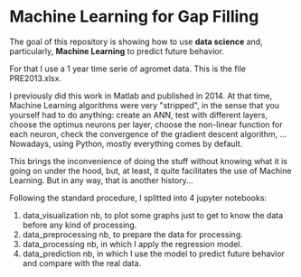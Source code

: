 # Machine Learning for Gap Filling
The goal of this repository is showing how to use **data science** and, particularly, **Machine Learning** to predict future behavior.

For that I use a 1 year time serie of agromet data. This is the file PRE2013.xlsx.

I previously did this work in Matlab and published in 2014. At that time, Machine Learning algorithms were very "stripped", in the sense that you yourself had to do anything: create an ANN, test with different layers, choose the optimus neurons per layer, choose the non-linear function for each neuron, check the convergence of the gradient descent algorithm, ... Nowadays, using Python, mostly everything comes by default.

This brings the inconvenience of doing the stuff without knowing what it is going on under the hood, but, at least, it quite facilitates the use of Machine Learning. But in any way, that is another history...

Following the standard procedure, I splitted into 4 jupyter notebooks:
1. data_visualization nb, to plot some graphs just to get to know the data before any kind of processing.
2. data_preprocessing nb, to prepare the data for processing.
3. data_processing nb, in which I apply the regression model.
4. data_prediction nb, in which I use the model to predict future behavior and compare with the real data.

